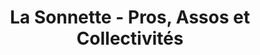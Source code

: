 ---
title: "La Sonnette - Pros, Assos et Collectivités"
url: /redon/la-sonnette-pros-assos-et-collectivites/
shop: vélo
---